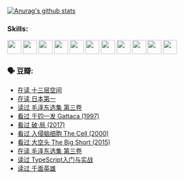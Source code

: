 
[![Anurag's github stats](https://github-readme-stats.vercel.app/api?username=w940853815)](https://github.com/anuraghazra/github-readme-stats)

### Skills:

<code><img height="32" src="https://cdn.jsdelivr.net/npm/simple-icons@v5/icons/python.svg"></code>
<code><img height="32" src="https://cdn.jsdelivr.net/npm/simple-icons@v5/icons/javascript.svg"></code>
<code><img height="32" src="https://cdn.jsdelivr.net/npm/simple-icons@v5/icons/django.svg"></code>
<code><img height="32" src="https://cdn.jsdelivr.net/npm/simple-icons@v5/icons/flask.svg"></code>
<code><img height="32" src="https://cdn.jsdelivr.net/npm/simple-icons@v5/icons/vuetify.svg"></code>
<code><img height="32" src="https://cdn.jsdelivr.net/npm/simple-icons@v5/icons/git.svg"></code>
<code><img height="32" src="https://cdn.jsdelivr.net/npm/simple-icons@v5/icons/docker.svg"></code>
<code><img height="32" src="https://cdn.jsdelivr.net/npm/simple-icons@v5/icons/postgresql.svg"></code>
<code><img height="32" src="https://cdn.jsdelivr.net/npm/simple-icons@v5/icons/elasticsearch.svg"></code>
<code><img height="32" src="https://cdn.jsdelivr.net/npm/simple-icons@v5/icons/macos.svg"></code>
<code><img height="32" src="https://cdn.jsdelivr.net/npm/simple-icons@v5/icons/linux.svg"></code>

### 🗣 豆瓣:

<!-- DOUBAN-ACTIVITIES:START -->
- [在读 十三层空间](https://www.douban.com/people/136069238/status/3695060207/?_i=40048069)
- [在读 日本第一](https://www.douban.com/people/136069238/status/3694074189/?_i=40048069)
- [读过 毛泽东选集 第三卷](https://www.douban.com/people/136069238/status/3693765677/?_i=40048069)
- [看过 千钧一发 Gattaca‎ (1997)](https://www.douban.com/people/136069238/status/3693596409/?_i=40048069)
- [看过 破·局‎ (2017)](https://www.douban.com/people/136069238/status/3692455583/?_i=40048069)
- [看过 入侵脑细胞 The Cell‎ (2000)](https://www.douban.com/people/136069238/status/3685689445/?_i=40048069)
- [看过 大空头 The Big Short‎ (2015)](https://www.douban.com/people/136069238/status/3684552601/?_i=40048069)
- [在读 毛泽东选集 第三卷](https://www.douban.com/people/136069238/status/3684195205/?_i=40048069)
- [读过 TypeScript入门与实战](https://www.douban.com/people/136069238/status/3684185937/?_i=40048069)
- [读过 千面英雄](https://www.douban.com/people/136069238/status/3684185774/?_i=40048069)
<!-- DOUBAN-ACTIVITIES:END -->
<!--
**w940853815/w940853815** is a ✨ _special_ ✨ repository because its `README.md` (this file) appears on your GitHub profile.

Here are some ideas to get you started:

- 🔭 I’m currently working on ...
- 🌱 I’m currently learning ...
- 👯 I’m looking to collaborate on ...
- 🤔 I’m looking for help with ...
- 💬 Ask me about ...
- 📫 How to reach me: ...
- 😄 Pronouns: ...
- ⚡ Fun fact: ...
-->
